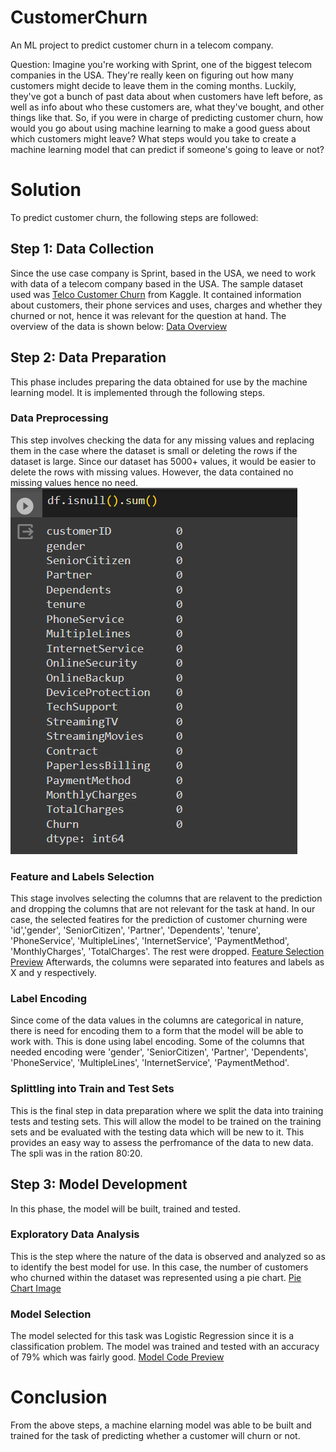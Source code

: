 # CustomerChurn
An ML project to predict customer churn in a telecom company.

Question:  Imagine you're working with Sprint, one of the biggest telecom companies in the USA. They're really keen on figuring out how many customers might decide to leave them in the coming months. Luckily, they've got a bunch of past data about when customers have left before, as well as info about who these customers are, what they've bought, and other things like that. So, if you were in charge of predicting customer churn, how would you go about using machine learning to make a good guess about which customers might leave? What steps would you take to create a machine learning model that can predict if someone's going to leave or not?

# Solution
To predict customer churn, the following steps are followed:

## Step 1: Data Collection
Since the use case company is Sprint, based in the USA, we need to work with data of a telecom company based in the USA. The sample dataset used was [Telco Customer Churn](https://www.kaggle.com/datasets/blastchar/telco-customer-churn) from Kaggle. It contained information about customers, their phone services and uses, charges and whether they churned or not, hence it was relevant for the question at hand.
The overview of the data is shown below:
[Data Overview](/df1.png)

## Step 2: Data Preparation
This phase includes preparing the data obtained for use by the machine learning model. It is implemented through the following steps.

### Data Preprocessing
This step involves checking the data for any missing values and replacing them in the case where the dataset is small or deleting the rows if the dataset is large. Since our dataset has 5000+ values, it would be easier to delete the rows with missing values. However, the data contained no missing values hence no need.
![Preprocessing Code Preview](/null.png)

### Feature and Labels Selection
This stage involves selecting the columns that are relavent to the prediction and dropping the columns that are not relevant for the task at hand. In our case, the selected featires for the prediction of customer churning were 'id','gender', 'SeniorCitizen', 'Partner', 'Dependents', 'tenure', 'PhoneService', 'MultipleLines', 'InternetService', 'PaymentMethod', 'MonthlyCharges', 'TotalCharges'.  The rest were dropped. 
[Feature Selection Preview](/dropped.png)
Afterwards, the columns were separated into  features and labels as X and y respectively.

### Label Encoding
Since come of the data values in the columns are categorical in nature, there is need for encoding them to a form that the model will be able to work with. This is done using label encoding. Some of the columns that needed encoding were 'gender', 'SeniorCitizen', 'Partner', 'Dependents', 'PhoneService', 'MultipleLines', 'InternetService', 'PaymentMethod'.

### Splittling into Train and Test Sets
This is the final step in data preparation where we split the data into training tests and testing sets. This will allow the model to be trained on the training sets and be evaluated with the testing data which will be new to it. This provides an easy way to assess the perfromance of the data to new data. The spli was in the ration 80:20.

## Step 3: Model Development
In this phase, the model will be built, trained and tested.

### Exploratory Data Analysis
This is the step where the nature of the data is observed and analyzed so as to identify the best model for use. In this case, the number of customers who churned within the dataset was represented using a pie chart.
[Pie Chart Image](/pie.png)

### Model Selection
The model selected for this task was Logistic Regression since it is a classification problem.  The model was trained and tested with an accuracy of 79% which was fairly good.
[Model Code Preview](/lr.png)

# Conclusion
From the above steps, a machine elarning model was able to be built and trained for the task of predicting whether a customer will churn or not. 



